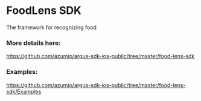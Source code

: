 # FoodLens SDK

The framework for recognizing food

### More details here:

<https://github.com/azumio/argus-sdk-ios-public/tree/master/food-lens-sdk>

### Examples:

<https://github.com/azumio/argus-sdk-ios-public/tree/master/food-lens-sdk/Examples>
